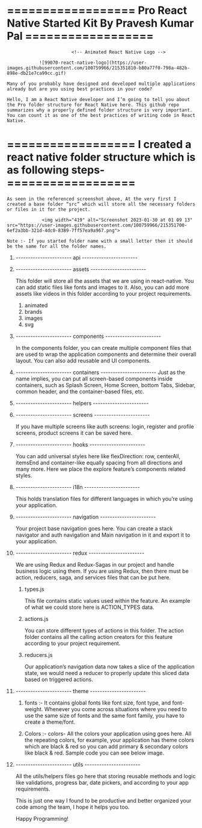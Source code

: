 # ================== Pro React Native Started Kit By Pravesh Kumar Pal ==================

                            <!-- Animated React Native Logo -->

                ![99070-react-native-logo](https://user-images.githubusercontent.com/100759966/215351810-b80a77f0-798a-482b-898e-db21e7ca99cc.gif)

    Many of you probably have designed and developed multiple applications already but are you using best practices in your code?

    Hello, I am a React Native developer and I’m going to tell you about the Pro folder structure for React Native here. This github repo summarizes why a properly defined folder structure is very important. You can count it as one of the best practices of writing code in React Native.

# ================== I created a react native folder structure which is as following steps- ==================

    As seen in the referenced screenshot above, At the very first I created a base folder “src” which will store all the necessary folders or files in it for the project.

                 <img width="419" alt="Screenshot 2023-01-30 at 01 09 13" src="https://user-images.githubusercontent.com/100759966/215351700-6ef2a3bb-321d-4dc0-8389-7ff57ea9a967.png">

    Note :- If you started folder name with a small letter then it should be the same for all the folder names.

1. ----------------------- api -----------------------

<!-- /services.js
The service folder contains logic, related to external API communications. -->

2.  ----------------------- assets -----------------------

    This folder will store all the assets that we are using in react-native. You can add static files like fonts and images to it. Also, you can add more assets like videos in this folder according to your project requirements.

    1. animated
    2. brands
    3. images
    4. svg

3.  ----------------------- components -----------------------

    In the components folder, you can create multiple component files that are used to wrap the application components and determine their overall layout. You can also add reusable and UI components.

4.  ----------------------- containers -----------------------
    Just as the name implies, you can put all screen-based components inside containers, such as Splash Screen, Home Screen, bottom Tabs, Sidebar, common header, and the container-based files, etc.

5.  ----------------------- helpers -----------------------

6.  ----------------------- screens -----------------------

    If you have multiple screens like auth screens: login, register and profile screens, product screens it can be saved here.

7.  ----------------------- hooks -----------------------

    You can add universal styles here like flexDirection: row, centerAll, itemsEnd and container-like equally spacing from all directions and many more. Here we place the explore feature’s components related styles.

8.  ----------------------- i18n -----------------------

    This holds translation files for different languages in which you’re using your application.

9.  ----------------------- navigation -----------------------

    Your project base navigation goes here. You can create a stack navigator and auth navigation and Main navigation in it and export it to your application.

10. ----------------------- redux -----------------------

    We are using Redux and Redux-Sagas in our project and handle business logic using them. If you are using Redux, then there must be action, reducers, saga, and services files that can be put here.

    1. types.js

       This file contains static values used within the feature. An example of what we could store here is ACTION_TYPES data.

    2. actions.js

       You can store different types of actions in this folder. The action folder contains all the calling action creators for this feature according to your project requirement.

    3. reducers.js

       Our application’s navigation data now takes a slice of the application state, we would need a reducer to properly update this sliced data based on triggered actions.

11. ----------------------- theme -----------------------

    1. fonts :- It contains global fonts like font size, font type, and font-weight. Whenever you come across situations where you need to use the same size of fonts and the same font family, you have to create a theme/font.

    2. Colors :- colors- All the colors your application using goes here. All the repeating colors, for example, your application has theme colors which are black & red so you can add primary & secondary colors like black & red. Sample code you can see below image.

12. ----------------------- utils -----------------------

    All the utils/helpers files go here that storing reusable methods and logic like validations, progress bar, date pickers, and according to your app requirements.

    This is just one way I found to be productive and better organized your code among the team, I hope it helps you too.

    Happy Programming!
